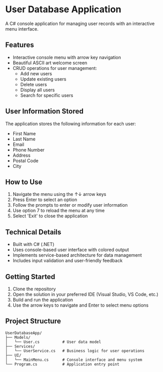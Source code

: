 # User Database Application

A C# console application for managing user records with an interactive menu interface.

## Features

- Interactive console menu with arrow key navigation
- Beautiful ASCII art welcome screen
- CRUD operations for user management:
  - Add new users
  - Update existing users
  - Delete users
  - Display all users
  - Search for specific users

## User Information Stored

The application stores the following information for each user:
- First Name
- Last Name
- Email
- Phone Number
- Address
- Postal Code
- City

## How to Use

1. Navigate the menu using the ↑↓ arrow keys
2. Press Enter to select an option
3. Follow the prompts to enter or modify user information
4. Use option 7 to reload the menu at any time
5. Select 'Exit' to close the application

## Technical Details

- Built with C# (.NET)
- Uses console-based user interface with colored output
- Implements service-based architecture for data management
- Includes input validation and user-friendly feedback

## Getting Started

1. Clone the repository
2. Open the solution in your preferred IDE (Visual Studio, VS Code, etc.)
3. Build and run the application
4. Use the arrow keys to navigate and Enter to select menu options

## Project Structure

```
UserDatabaseApp/
├── Models/
│   └── User.cs          # User data model
├── Services/
│   └── UserService.cs   # Business logic for user operations
├── UI/
│   └── MainMenu.cs      # Console interface and menu system
└── Program.cs           # Application entry point
```
